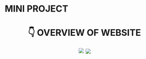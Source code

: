 # MINI PROJECT

<h1 align="center"> 👇 OVERVIEW OF WEBSITE </h1>

<p align="center">
  <img style='border:2px solid #FFFFFF' src="/datavis.gif">

<a href="https://github.com/sonualam-bot/mini-project/graphs/contributors">
  <img src="https://contrib.rocks/image?repo=sonualam-bot/mini-project" />
</a>
</p>
